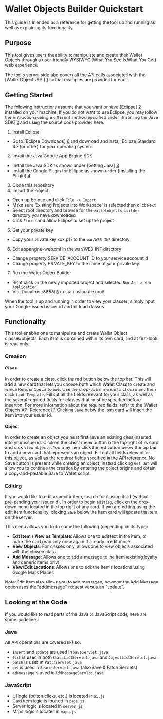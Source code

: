 Wallet Objects Builder Quickstart
=================================
This guide is intended as a reference for getting the tool up and running as 
well as explaining its functionality.

Purpose
-------
This tool gives users the ability to manipulate and create their Wallet Objects
through a user-friendly WYSIWYG (What You See Is What You Get) web experience. 

The tool's server-side also covers all the API calls associated with the 
[Wallet Objects API] [1] so that examples are provided for each.

  [1]: https://developers.google.com/commerce/wallet/objects/

Getting Started
---------------
The following instructions assume that you want or have [Eclipse] [2] installed on your
machine. If you do not want to use Eclipse, you may follow the instructions
using a different method specified under [Installing the Java SDK] [3] and using 
the source code provided here.

1. Install Eclipse
  * Go to [Eclipse Downloads] [6] and download and install Eclipse Standard 4.3
  (or other) for your operating system.
2. Install the Java Google App Engine SDK
  * Install the Java SDK as shown under [Getting Java] [3]
  * Install the Google Plugin for Eclipse as shown under [Installing the Plugin] [4]
3. Clone this repository
4. Import the Project
  * Open up Eclipse and click `File -> Import`
  * Make sure 'Existing Projects into Workspace' is selected then click `Next`
  * Select root directory and browse for the `walletobjects-builder`
  directory you have downloaded
  * Click `Finish` and allow Eclipse to set up the project
5. Get your private key
  * Copy your private key xxx.p12 to the `war/WEB-INF` directory
6. Edit appengine-web.xml in the war/WEB-INF directory
  * Change property SERVICE_ACCOUNT_ID to your service account id
  * Change property PRIVATE_KEY to the name of your private key
7. Run the Wallet Object Builder
  * Right click on the newly imported project and selected `Run As -> Web
   Application`
  * Visit [localhost:8888] [5] to start using the tool!

  [2]: http://www.eclipse.org/
  [3]: https://developers.google.com/appengine/docs/java/gettingstarted/installing
  [4]: https://developers.google.com/eclipse/docs/getting_started
  [5]: http://localhost:8888
  [6]: http://eclipse.org/downloads/

When the tool is up and running in order to view your classes, simply input your
Google-issued issuer id and hit load classes.

Functionality
-------------
This tool enables one to manipulate and create Wallet Object classes/objects. 
Each item is contained within its own card, and at first-look is read only.

### Creation

#### Class

In order to create a class, click the red button below the top bar. This will add
a new card that lets you choose both which Wallet Class to create and which Render
Specs to use. Use the drop-down menus to choose and then click `Load Template`.
Fill out all the fields relevant for your class, as well as the several
required fields for classes that must be specified before insertion. For more
information about the required fields, refer to the [Wallet Objects API Reference] [7].
Clicking `Save` below the item card will insert the item into your issuer id.

  [7]: https://developers.google.com/commerce/wallet/objects/reference/v1/

#### Object

In order to create an object you must first have an existing class inserted
into your issuer id. Click on the class' menu button in the top right of its
card and click `View Objects`. You may then click the red button below the top
bar to add a new card that represents an object. Fill out all fields relevant
for this object, as well as the required fields specified in the API reference.
No Save button is present while creating an object, instead clicking `Get JWT`
will allow you to continue the creation by entering the object origins and obtain
a copy-and-pastable Save to Wallet script.

### Editing

If you would like to edit a specific item, search for it using its id 
(without pre-pending your issuer id). In order to begin `editing`, click on 
the drop-down menu located in the top right of any card. If you are editing using 
the edit item functionality, clicking `Save` below the item card will update 
the item on the server.

This menu allows you to do some the following (depending on its type):

  * **Edit Item / View as Template**:
      Allows one to edit text in the item, or make the card read only once again 
      if already in edit mode
  * **View Objects**:
      For classes only, allows one to view objects associated with the chosen class
  * **Add Message**:
      Allows one to add a message to the item (existing loyalty and generic 
      items only)
  * **View/Edit Locations**: 
      Allows one to edit the item's locations using Google Maps Places

Note: Edit Item also allows you to add messages, however the Add Message 
      option uses the "addmessage" request versus an "update".

Looking at the Code
-------------------
If you would like to read parts of the Java or JavaScript code, here are some
guidelines:

### Java

All API operations are covered like so:

  * `insert` and `update` are used in `SaveServlet.java`
  * `list` is used in both `ClassListServlet.java` and `ObjectListServlet.java`
  * `patch` is used in `PatchServlet.java`
  * `get` is used in `SearchServlet.java` (also Save & Patch Servlets)
  * `addmessage` is used in `AddMessageServlet.java`

### JavaScript

  * UI logic (button clicks, etc.) is located in `ui.js`
  * Card item logic is located in `page.js`
  * Server logic is located in `server.js`
  * Maps logic is located in `maps.js`

